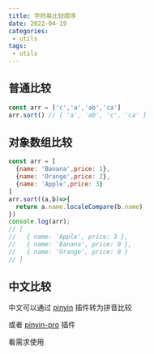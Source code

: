 ```yaml
---
title: 字符串比较顺序
date: 2022-04-19
categories:
 - utils
tags:
 - utils
---
```


## 普通比较

```js
const arr = ['c','a','ab','ca']
arr.sort() // [ 'a', 'ab', 'c', 'ca' ]
```

## 对象数组比较

```js
const arr = [
  {name: 'Banana',price: 1},
  {name: 'Orange',price: 2},
  {name: 'Apple',price: 3}
]
arr.sort((a,b)=>{
  return a.name.localeCompare(b.name)
})
console.log(arr);
// [
//   { name: 'Apple', price: 3 },
//   { name: 'Banana', price: 0 },
//   { name: 'Orange', price: 0 }
// ]

```

## 中文比较

中文可以通过 [pinyin](https://www.npmjs.com/package/pinyin) 插件转为拼音比较

或者 [pinyin-pro](https://www.npmjs.com/package/pinyin-pro) 插件

看需求使用

